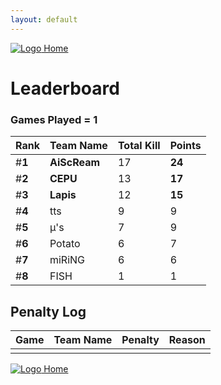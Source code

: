 ```yaml
---
layout: default
---
```


[ ![Logo](https://kanziebub.github.io/ProjectSEA/assets/images/bullet_rev.png) Home](https://kanziebub.github.io/ProjectSEA/)

# **Leaderboard**

### Games Played = 1

|  Rank  | Team Name             | Total Kill | **Points** |
|:-------|:----------------------|:-----------|:-----------|
| #**1** | **AiScReam** | 17 | **24** | 
| #**2** | **CEPU** | 13 | **17** | 
| #**3** | **Lapis** | 12 | **15** | 
| #**4** | tts | 9 | 9 | 
| #**5** | μ's | 7 | 9 | 
| #**6** | Potato | 6 | 7 | 
| #**7** | miRiNG | 6 | 6 | 
| #**8** | FISH | 1 | 1 | 
 

## Penalty Log 

|  Game  | Team Name | Penalty | Reason                |
|:-------|:----------|:--------|:----------------------| 
|    |    |    |    |


[ ![Logo](https://kanziebub.github.io/ProjectSEA/assets/images/bullet_rev.png) Home](https://kanziebub.github.io/ProjectSEA/)
